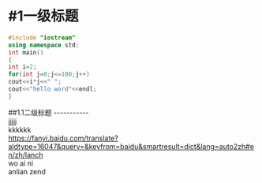 
#1一级标题 
 ==  
```cpp
#include "iostream"
using namespace std;
int main()
{
int i=2;
for(int j=0;j<=100;j++)
cout<<i*j<<" ";
cout<<"hello word"<<endl;
}
```
##1.1二级标题
  -----------<br>
  jjjjj<br>
  kkkkkk<br>
https://fanyi.baidu.com/translate?aldtype=16047&query=&keyfrom=baidu&smartresult=dict&lang=auto2zh#en/zh/lanch<br>
  wo ai ni  
    anlian
      zend

